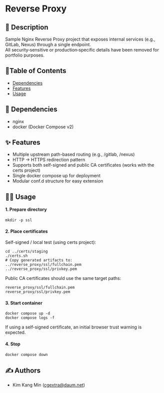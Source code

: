 # Reverse Proxy

## 📃 Description

Sample Nginx Reverse Proxy project that exposes internal services (e.g., GitLab, Nexus) through a single endpoint.  
All security‑sensitive or production‑specific details have been removed for portfolio purposes.

## 📑Table of Contents

- [Dependencies](#-dependencies)
- [Features](#-features)
- [Usage](#-usage)

## 🔗 Dependencies

- nginx
- docker (Docker Compose v2)

## ✨ Features

- Multiple upstream path-based routing (e.g., /gitlab, /nexus)
- HTTP → HTTPS redirection pattern
- Supports both self-signed and public CA certificates (works with the certs project)
- Single docker compose up for deployment
- Modular conf.d structure for easy extension

## 👨‍💻 Usage

#### 1. Prepare directory

```
mkdir -p ssl
```

#### 2. Place certificates

Self-signed / local test (using certs project):

```
cd ../certs/staging
./certs.sh
# Copy generated artifacts to:
../reverse_proxy/ssl/fullchain.pem
../reverse_proxy/ssl/privkey.pem
```

Public CA certificates should use the same target paths:

```
reverse_proxy/ssl/fullchain.pem
reverse_proxy/ssl/privkey.pem
```

#### 3. Start container

```
docker compose up -d
docker compose logs -f
```

If using a self-signed certificate, an initial browser trust warning is expected.

#### 4. Stop

```
docker compose down
```

## ✍️ Authors

- Kim Kang Min (cgextra@daum.net)
